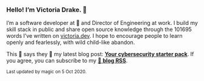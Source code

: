 ### Hello! I’m Victoria Drake. 👋

I’m a software developer at 💜 and Director of Engineering at work. I build my skill stack in public and share open source knowledge through the 101695 words I’ve written on [victoria.dev](https://victoria.dev). I hope to encourage people to learn openly and fearlessly, with wild child-like abandon.

This 🥑 says they 🎉 my latest blog post: **[Your cybersecurity starter pack](https://victoria.dev/blog/your-cybersecurity-starter-pack/)**. If you agree, you can subscribe to my [📡 **blog RSS**](https://victoria.dev/index.xml).

<sub>Last updated by magic on 5 Oct 2020.</sub>

